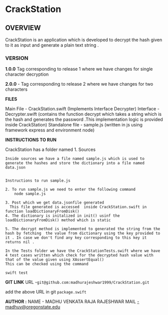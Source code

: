 # CrackStation

## **OVERVIEW**
CrackStation is an application which is developed to decrypt the hash given to it as input and generate a plain text string  . 

### **VERSION**
**1.0.0**
 Tag corresponding to release 1 where we have changes for single character decryption

**2.0.0** - Tag corresponding to release 2 where we have changes for two characters

**FILES**

Main File  - CrackStation.swift (Implements Interface Decrypter)
Interface  - Decrypter.swift (contains the function decrypt which takes a string which is the hash and generates the password .This implementation logic is provided inside CrackStation)
Standalone file - sample.js (written in js using framework express and environment node)


**INSTRUCTIONS TO RUN**

CrackStation has a folder named
    1. Sources
  
    Inside sources we have a file named sample.js which is used to generate the hashes and store the dictionary into a file named data.json


    Instructions to run sample.js

    2. To run sample.js we need to enter the following command
        node sample.js

    3. Post which we get data.jsonfile generated
      This file generated is accessed  inside CrackStation.swift in function loadDictionaryFromDisk()
    4. The dictionary is initalized in init() usinf the loadDictionaryFromDisk() method which is static

    5. The decrypt method is implemented to generated the string from the hash by fetching  the value from dictionary using the key provided to it . In case we don't find any key corresponding to this key it returns nil .

    In the Tests folder we have the CrackStationTests.swift where we have 4 test cases written which check for the decrypted hash value with that of the value given using XAssertEqual() 
    This can be checked using the command
    
    swift test

**GIT LINK**
URL -`git@github.com:madhurajeshwar1999/CrackStation.git`

add the above URL in git `package.swift`



**AUTHOR :**
NAME - MADHU VENKATA RAJA RAJESHWAR
MAIL -madhuv@oregonstate.edu